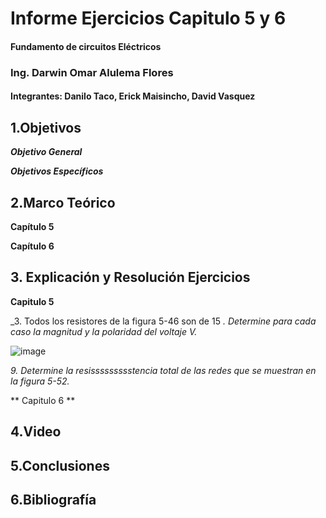 # Informe Ejercicios Capitulo 5 y 6
#### Fundamento de circuitos Eléctricos 
### Ing. Darwin Omar Alulema Flores

#### Integrantes: Danilo Taco, Erick Maisincho, David Vasquez

## 1.Objetivos
***Objetivo General***


***Objetivos Específicos***




## 2.Marco Teórico

**Capítulo 5**



**Capítulo 6**




## 3. Explicación y Resolución Ejercicios
**Capitulo 5**

_3. Todos los resistores de la figura 5-46 son de 15 _. Determine para cada caso la magnitud y la polaridad del voltaje V._

![image](https://user-images.githubusercontent.com/85728185/122574951-d4528300-d015-11eb-8696-b7be0796bc63.png)

_9. Determine la resissssssssstencia total de las redes que se muestran en la figura 5-52._

** Capitulo 6 **

## 4.Video

## 5.Conclusiones

## 6.Bibliografía 
